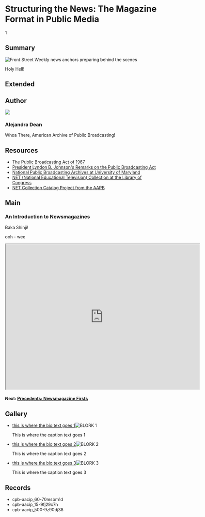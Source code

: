 # Structuring the News: The Magazine Format in Public Media

1

## Summary

![Front Street Weekly news anchors preparing behind the scenes](https://s3.amazonaws.com/americanarchive.org/exhibits/AAPB_Exhibit_Newsmagazines_image1.jpg "Front Street Weekly news anchors preparing behind the scenes")

Holy Hell!

## Extended

## Author

<img class="img-circle pull-left" src="https://s3.amazonaws.com/americanarchive.org/staff/adeanheadshot.jpg"/>

### Alejandra Dean
Whoa There, American Archive of Public Broadcasting!


## Resources

- [The Public Broadcasting Act of 1967](http://www.cpb.org/aboutpb/act)
- [President Lyndon B. Johnson's Remarks on the Public Broadcasting Act](http://www.cpb.org/aboutpb/act/remarks)
- [National Public Broadcasting Archives at University of Maryland](http://www.lib.umd.edu/special/collections/massmedia/publicandeducationalbroadcasting)
- [NET (National Educational Television) Collection at the Library of Congress](http://www.loc.gov/rr/mopic/tvcoll.html#tele)
- [NET Collection Catalog Project from the AAPB](http://americanarchive.org/about-the-american-archive/projects/net-catalog)

## Main

### An Introduction to Newsmagazines

Baka Shinji!

ooh - wee

<iframe src="https://www.google.com/maps/d/embed?mid=1NJ7ZWitSg9maX_ootO-zmTf2Pq8&hl=en" width="640" height="480"></iframe>

#### Next: [Precedents: Newsmagazine Firsts](/exhibits/newsmagazines/precedents)

## Gallery

- [this is where the bio text goes 1](http://www.cpb.org/aboutpb/act)![BLORK 1](https://s3.amazonaws.com/americanarchive.org/exhibits/AAPB_Exhibit_Newsmagazines_image1.jpg "This is where the image goes!  1")<p>This is where the caption text goes 1</p>
- [this is where the bio text goes 2](http://www.cpb.org/aboutpb/act)![BLORK 2](https://s3.amazonaws.com/americanarchive.org/exhibits/AAPB_Exhibit_Newsmagazines_image1.jpg "This is where the image goes!  2")<p>This is where the caption text goes 2</p>
- [this is where the bio text goes 3](http://www.cpb.org/aboutpb/act)![BLORK 3](https://s3.amazonaws.com/americanarchive.org/exhibits/AAPB_Exhibit_Newsmagazines_image1.jpg "This is where the image goes!  3")<p>This is where the caption text goes 3</p>

## Records

- cpb-aacip_60-70msbm1d
- cpb-aacip_15-9fj29c7n
- cpb-aacip_500-9z90dj38